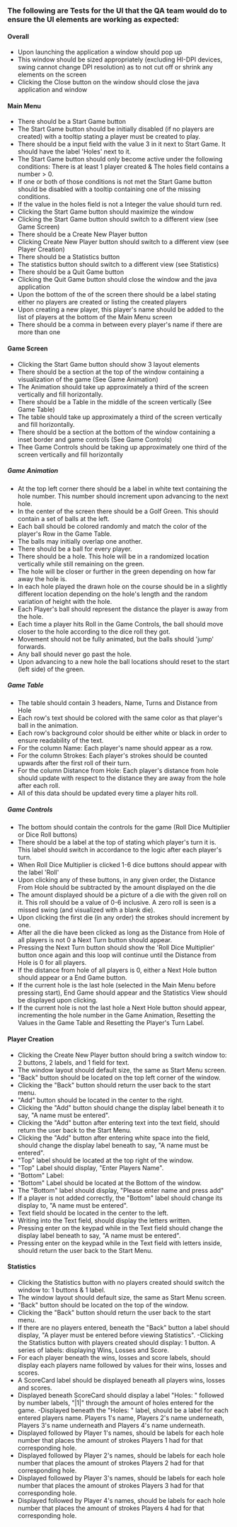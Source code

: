 ### The following are Tests for the UI that the QA team would do to ensure the UI elements are working as expected:

#### Overall

- Upon launching the application a window should pop up
- This window should be sized appropriately (excluding HI-DPI devices, swing cannot change DPI resolution) as to not cut off or shrink any elements on the screen
- Clicking the Close button on the window should close the java application and window

#### Main Menu

- There should be a Start Game button
- The Start Game button should be initially disabled (if no players are created) with a tooltip stating a player must be created to play.
- There should be a input field with the value 3 in it next to Start Game. It should have the label 'Holes' next to it.
- The Start Game button should only become active under the following conditions: There is at least 1 player created & The holes field contains a number > 0.
- If one or both of those conditions is not met the Start Game button should be disabled with a tooltip containing one of the missing conditions.
- If the value in the holes field is not a Integer the value should turn red.
- Clicking the Start Game button should maximize the window
- Clicking the Start Game button should switch to a different view (see Game Screen)
- There should be a Create New Player button
- Clicking Create New Player button should switch to a different view (see Player Creation)
- There should be a Statistics button
- The statistics button should switch to a different view (see Statistics)
- There should be a Quit Game button
- Clicking the Quit Game button should close the window and the java application
- Upon the bottom of the of the screen there should be a label stating either no players are created or listing the created players
- Upon creating a new player, this player's name should be added to the list of players at the bottom of the Main Menu screen
- There should be a comma in between every player's name if there are more than one

#### Game Screen

- Clicking the Start Game button should show 3 layout elements
- There should be a section at the top of the window containing a visualization of the game (See Game Animation)
- The Animation should take up approximately a third of the screen vertically and fill horizontally.
- There should be a Table in the middle of the screen vertically (See Game Table)
- The table should take up approximately a third of the screen vertically and fill horizontally.
- There should be a section at the bottom of the window containing a inset border and game controls (See Game Controls)
- Thee Game Controls should be taking up approximately one third of the screen vertically and fill horizontally

##### Game Animation

- At the top left corner there should be a label in white text containing the hole number. This number should increment upon advancing to the next hole.
- In the center of the screen there should be a Golf Green. This should contain a set of balls at the left.
- Each ball should be colored randomly and match the color of the player's Row in the Game Table.
- The balls may initially overlap one another.
- There should be a ball for every player.
- There should be a hole. This hole will be in a randomized location vertically while still remaining on the green.
- The hole will be closer or further in the green depending on how far away the hole is.
- In each hole played the drawn hole on the course should be in a slightly different location depending on the hole's length and the random variation of height with the hole.
- Each Player's ball should represent the distance the player is away from the hole.
- Each time a player hits Roll in the Game Controls, the ball should move closer to the hole according to the dice roll they got.
- Movement should not be fully animated, but the balls should 'jump' forwards.
- Any ball should never go past the hole.
- Upon advancing to a new hole the ball locations should reset to the start (left side) of the green.

##### Game Table
- The table should contain 3 headers, Name, Turns and Distance from Hole
- Each row's text should be colored with the same color as that player's ball in the animation.
- Each row's background color should be either white or black in order to ensure readability of the text.
- For the column Name: Each player's name should appear as a row.
- For the column Strokes: Each player's strokes should be counted upwards after the first roll of their turn.
- For the column Distance from Hole: Each player's distance from hole should update with respect to the distance they are away from the hole after each roll.
- All of this data should be updated every time a player hits roll.

##### Game Controls
- The bottom should contain the controls for the game (Roll Dice Multiplier or Dice Roll buttons)
- There should be a label at the top of stating which player's turn it is. This label should switch in accordance to the logic after each player's turn.
- When Roll Dice Multiplier is clicked 1-6 dice buttons should appear with the label 'Roll'
- Upon clicking any of these buttons, in any given order, the Distance From Hole should be subtracted by the amount displayed on the die
- The amount displayed should be a picture of a die with the given roll on it. This roll should be a value of 0-6 inclusive. A zero roll is seen is a missed swing (and visualized with a blank die).
- Upon clicking the first die (in any order) the strokes should increment by one.
- After all the die have been clicked as long as the Distance from Hole of all players is not 0 a Next Turn button should appear.
- Pressing the Next Turn button should show the 'Roll Dice Multiplier' button once again and this loop will continue until the Distance from Hole is 0 for all players.
- If the distance from hole of all players is 0, either a Next Hole button should appear or a End Game button.
- If the current hole is the last hole (selected in the Main Menu before pressing start), End Game should appear and the Statistics View should be displayed upon clicking.
- If the current hole is not the last hole a Next Hole button should appear, incrementing the hole number in the Game Animation, Resetting the Values in the Game Table and Resetting the Player's Turn Label.

#### Player Creation

- Clicking the Create New Player button should bring a switch window to: 2 buttons, 2 labels, and 1 field for text. 
- The window layout should default size, the same as Start Menu screen. 
- "Back" button should be located on the top left corner of the window.
- Clicking the "Back" button should return the user back to the start menu. 
- "Add" button should be located in the center to the right. 
- Clicking the "Add" button should change the display label beneath it to say, "A name must be entered".
- Clicking the "Add" button after entering text into the text field, should return the user back to the Start Menu. 
- Clicking the "Add" button after entering white space into the field, should change the display label beneath to say, "A name must be entered".
- "Top" label should be located at the top right of the window. 
- "Top" Label should display, "Enter Players Name".
- "Bottom" Label: 
- "Bottom" Label should be located at the Bottom of the window. 
- The "Bottom" label should display, "Please enter name and press add"
- If a player is not added correctly, the "Bottom" label should change its display to, "A name must be entered".
- Text field should be located in the center to the left. 
- Writing into the Text field, should display the letters written. 
- Pressing enter on the keypad while in the Text field should change the display label beneath to say, "A name must be entered".
- Pressing enter on the keypad while in the Text field with letters inside, should return the user back to the Start Menu.   

#### Statistics

- Clicking the Statistics button with no players created should switch the window to: 1 buttons & 1 label. 
- The window layout should default size, the same as Start Menu screen. 
- "Back" button should be located on the top of the window.
- Clicking the "Back" button should return the user back to the start menu. 
- If there are no players entered, beneath the "Back" button a label should display, "A player must be entered before viewing Statistics".
-Clicking the Statistics button with players created should display: 1 button. A series of labels: displaying Wins, Losses and Score. 
- For each player beneath the wins, losses and score labels, should display each players name followed by values for their wins, losses and scores.  
- A ScoreCard label should be displayed beneath all players wins, losses and scores. 
- Displayed beneath ScoreCard should display a label "Holes: " followed by number labels, "|1|" through the amount of holes entered for the game.
-Displayed beneath the "Holes: " label, should be a label for each entered players name. Players 1's name, Players 2's name underneath, Players 3's name underneath and Players 4's name underneath. 
- Displayed followed by Player 1's  names, should be labels for each hole number that places the amount of strokes Players 1 had for that corresponding hole.
- Displayed followed by Player 2's  names, should be labels for each hole number that places the amount of strokes Players 2 had for that corresponding  hole.
- Displayed followed by Player 3's  names, should be labels for each hole number that places the amount of strokes Players 3 had for that corresponding hole.
- Displayed followed by Player 4's  names, should be labels for each hole number that places the amount of strokes Players 4 had for that corresponding hole.    